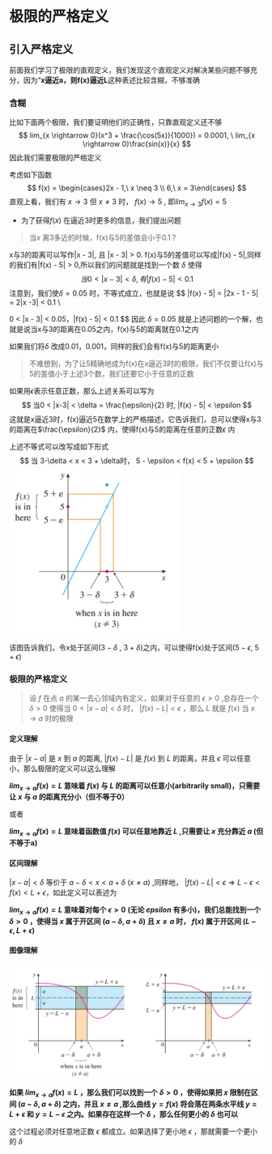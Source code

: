# 极限的严格定义

## 引入严格定义

前面我们学习了极限的直观定义，我们发现这个直观定义对解决某些问题不够充分，因为“**x逼近a，则f(x)逼近L**这种表述比较含糊，不够准确

### 含糊

比如下面两个极限，我们要证明他们的正确性，只靠直观定义还不够
$$
lim_{x \rightarrow 0}(x^3 + \frac{\cos(5x)}{1000}) = 0.0001, \ lim_{x \rightarrow 0}\frac{sin(x)}{x}
$$
因此我们需要极限的严格定义

考虑如下函数
$$
f(x) = \begin{cases}2x - 1,\ x \neq 3 \\ 6,\ x = 3\end{cases}
$$
直观上看，我们有 $x \rightarrow 3$ 但 $x \neq 3$ 时， $f(x) \rightarrow 5$ , 即$lim_{x\rightarrow 3}f(x) = 5$ 

* 为了获得$f(x)$ 在逼近3时更多的信息，我们提出问题

> 当$x$ 离3多近的时候，f(x)与5的差值会小于0.1？

x与3的距离可以写作|x - 3|, 且 |x - 3| > 0. f(x)与5的差值可以写成|f(x) - 5|,同样的我们有|f(x) - 5| > 0,所以我们的问题就是找到一个数 $\delta$ 使得
$$
当 0 < |x-3| < \delta, 有|f(x) - 5| < 0.1
$$
注意到，我们使$\delta = 0.05$ 时，不等式成立，也就是说
$$
|f(x) - 5| = |2x - 1 - 5| = 2|x -3| < 0.1 \\

0 < |x - 3| < 0.05，|f(x) - 5| < 0.1
$$
因此 $\delta = 0.05$ 就是上述问题的一个解，也就是说当x与3的距离在0.05之内，f(x)与5的距离就在0.1之内

如果我们将$\delta$ 改成0.01，0.001，同样的我们会有f(x)与5的距离更小

> 不难想到，为了让5精确地成为f(x)在x逼近3时的极限，我们不仅要让f(x)与5的差值小于上述3个数，我们还要它小于任意的正数

如果用$\epsilon$​ 表示任意正数，那么上述关系可以写为
$$
当0 < |x-3| < \delta = \frac{\epsilon}{2} 时, |f(x) - 5| < \epsilon
$$
这就是x逼近3时，f(x)逼近5在数学上的严格描述，它告诉我们，总可以使得x与3的距离在$\frac{\epsilon}{2}$ 内，使得f(x)与5的距离在任意的正数$\epsilon$ 内

上述不等式可以改写成如下形式
$$
当 3-\delta < x < 3 + \delta时， 5 - \epsilon < f(x) < 5 + \epsilon
$$
<img src=".assets/image-20240226131059522.png" alt="image-20240226131059522" style="zoom:33%;" />

该图告诉我们，令x处于区间($3 -\delta$ , $3 + \delta$)之内，可以使得f(x)处于区间($5 - \epsilon$, $5 + \epsilon$)

### 极限的严格定义

> 设 $f$ 在点 $a$ 的某一去心邻域内有定义，如果对于任意的 $\epsilon > 0$ ,总存在一个 $\delta > 0$ 使得当  $0 < |x-a|< \delta$ 时，  $|f(x) - L| < \epsilon$ ，那么 $L$ 就是 $f(x)$ 当  $x \rightarrow a$​ 时的极限

#### 定义理解

由于 $|x-a|$ 是  $x$ 到 $a$ 的距离,  $|f(x) - L|$ 是 $f(x)$ 到  $L$ 的距离，并且 $\epsilon$ 可以任意小，那么极限的定义可以这么理解

 **$lim_{x\rightarrow a} f(x) = L$ 意味着 $f(x)$ 与 $L$ 的距离可以任意小(arbitrarily small)，只需要让 $x$ 与 $a$ 的距离充分小（但不等于0）**

或者

 **$lim_{x\rightarrow a}f(x) = L$ 意味着函数值 $f(x)$ 可以任意地靠近 $L$ ,只需要让 $x$ 充分靠近 $a$​ (但不等于a)**

#### 区间理解

 $|x-a|<\delta$ 等价于 $a - \delta < x < a+\delta \ (x \neq a)$  ,同样地， $|f(x) - L| < \epsilon \Rightarrow L - \epsilon < f(x) < L + \epsilon$，如此定义可以表述为

 **$lim_{x\rightarrow a}f(x) = L$ 意味着对每个 $\epsilon > 0$ (无论 $epsilon$ 有多小)，我们总能找到一个 $\delta > 0$ ，使得当 $x$ 属于开区间 $(a -\delta,a+\delta)$ 且 $x \neq a$ 时， $f(x)$ 属于开区间 $(L-\epsilon, L+\epsilon)$** 

#### 图像理解

<img src=".assets/image-20240226145741433.png" alt="image-20240226145741433" style="zoom:50%;" />

**如果 $lim_{x\rightarrow a}f(x) = L$ ，那么我们可以找到一个 $\delta > 0$ ，使得如果把 $x$ 限制在区间 $(a-\delta, a+\delta)$ 之内，并且 $x\neq a$ ,那么曲线 $y = f(x)$ 将会落在两条水平线 $y = L + \epsilon$ 和 $y = L - \epsilon$ 之内。如果存在这样一个 $\delta$ ，那么任何更小的 $\delta$ 也可以**

这个过程必须对任意地正数 $\epsilon$ 都成立。如果选择了更小地 $\epsilon$ ，那就需要一个更小的 $\delta$ 